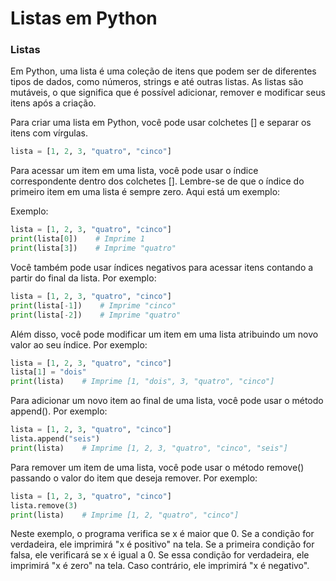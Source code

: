 # Listas em Python

### Listas

Em Python, uma lista é uma coleção de itens que podem ser de diferentes tipos de dados, como números, strings e até outras listas. As listas são mutáveis, o que significa que é possível adicionar, remover e modificar seus itens após a criação.

Para criar uma lista em Python, você pode usar colchetes [] e separar os itens com vírgulas.

```python
lista = [1, 2, 3, "quatro", "cinco"]
```

Para acessar um item em uma lista, você pode usar o índice correspondente dentro dos colchetes []. Lembre-se de que o índice do primeiro item em uma lista é sempre zero. Aqui está um exemplo:

Exemplo: 

```python
lista = [1, 2, 3, "quatro", "cinco"]
print(lista[0])    # Imprime 1
print(lista[3])    # Imprime "quatro"
```

Você também pode usar índices negativos para acessar itens contando a partir do final da lista. Por exemplo:

```python
lista = [1, 2, 3, "quatro", "cinco"]
print(lista[-1])    # Imprime "cinco"
print(lista[-2])    # Imprime "quatro"
```

Além disso, você pode modificar um item em uma lista atribuindo um novo valor ao seu índice. Por exemplo:

```python
lista = [1, 2, 3, "quatro", "cinco"]
lista[1] = "dois"
print(lista)    # Imprime [1, "dois", 3, "quatro", "cinco"]
```

Para adicionar um novo item ao final de uma lista, você pode usar o método append(). Por exemplo:

```python
lista = [1, 2, 3, "quatro", "cinco"]
lista.append("seis")
print(lista)    # Imprime [1, 2, 3, "quatro", "cinco", "seis"]
```
Para remover um item de uma lista, você pode usar o método remove() passando o valor do item que deseja remover. Por exemplo:

```python
lista = [1, 2, 3, "quatro", "cinco"]
lista.remove(3)
print(lista)    # Imprime [1, 2, "quatro", "cinco"]
```

Neste exemplo, o programa verifica se x é maior que 0. Se a condição for verdadeira, ele imprimirá "x é positivo" na tela. Se a primeira condição for falsa, ele verificará se x é igual a 0. Se essa condição for verdadeira, ele imprimirá "x é zero" na tela. Caso contrário, ele imprimirá "x é negativo".